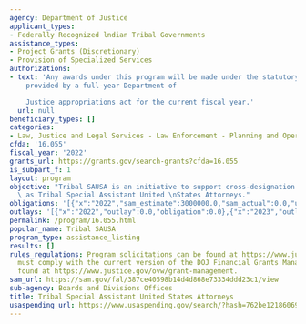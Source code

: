 ```yaml
---
agency: Department of Justice
applicant_types:
- Federally Recognized lndian Tribal Governments
assistance_types:
- Project Grants (Discretionary)
- Provision of Specialized Services
authorizations:
- text: 'Any awards under this program will be made under the statutory authority
    provided by a full-year Department of

    Justice appropriations act for the current fiscal year.'
  url: null
beneficiary_types: []
categories:
- Law, Justice and Legal Services - Law Enforcement - Planning and Operations
cfda: '16.055'
fiscal_year: '2022'
grants_url: https://grants.gov/search-grants?cfda=16.055
is_subpart_f: 1
layout: program
objective: "Tribal SAUSA is an initiative to support cross-designation of tribal prosecutors\
  \ as Tribal Special Assistant United \nStates Attorneys."
obligations: '[{"x":"2022","sam_estimate":3000000.0,"sam_actual":0.0,"usa_spending_actual":0.0},{"x":"2023","sam_estimate":6000000.0,"sam_actual":0.0,"usa_spending_actual":4149999.0},{"x":"2024","sam_estimate":3000000.0,"sam_actual":0.0,"usa_spending_actual":0.0}]'
outlays: '[{"x":"2022","outlay":0.0,"obligation":0.0},{"x":"2023","outlay":115192.99,"obligation":4149999.0},{"x":"2024","outlay":0.0,"obligation":0.0}]'
permalink: /program/16.055.html
popular_name: Tribal SAUSA
program_type: assistance_listing
results: []
rules_regulations: Program solicitations can be found at https://www.justice.gov/ovw/how-apply.  Recipients
  must comply with the current version of the DOJ Financial Grants Management Guide
  found at https://www.justice.gov/ovw/grant-management.
sam_url: https://sam.gov/fal/387ce40598b14d4d868e73334ddd23c1/view
sub-agency: Boards and Divisions Offices
title: Tribal Special Assistant United States Attorneys
usaspending_url: https://www.usaspending.gov/search/?hash=762be12186069ed07a55fd3bd1fe7d01
---
```

